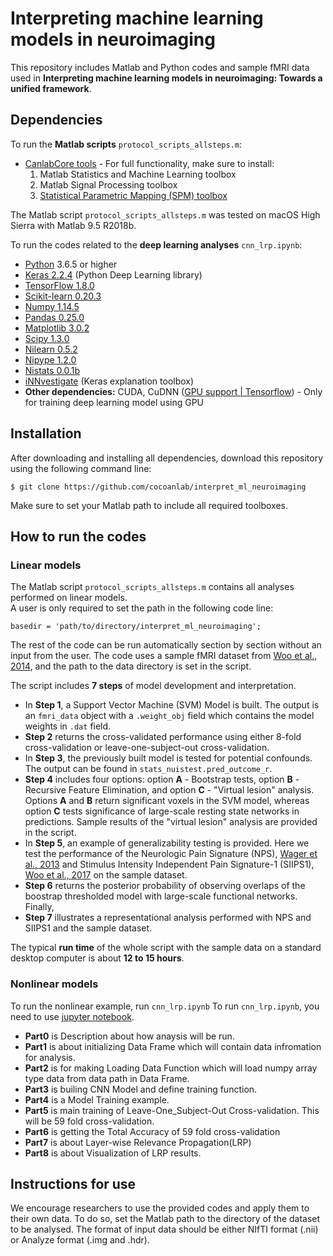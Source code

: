 # Interpreting machine learning models in neuroimaging
This repository includes Matlab and Python codes and sample fMRI data used in **Interpreting machine learning models in neuroimaging: Towards a unified framework**.  
## Dependencies
To run the **Matlab scripts** `protocol_scripts_allsteps.m`: 

+ [CanlabCore tools](https://github.com/canlab/CanlabCore) - For full functionality, make sure to install:
	1. Matlab Statistics and Machine Learning toolbox
	2. Matlab Signal Processing toolbox
	3. [Statistical Parametric Mapping (SPM) toolbox](https://www.fil.ion.ucl.ac.uk/spm/) 

The Matlab script `protocol_scripts_allsteps.m` was tested on macOS High Sierra with Matlab 9.5 R2018b.

To run the codes related to the **deep learning analyses** `cnn_lrp.ipynb`:  

+ [Python](https://www.python.org/downloads/) 3.6.5 or higher
+ [Keras 2.2.4](https://keras.io) (Python Deep Learning library) 
+ [TensorFlow 1.8.0](https://www.tensorflow.org/install/) 
+ [Scikit-learn 0.20.3](https://scikit-learn.org/stable/install.html) 
+ [Numpy 1.14.5](https://numpy.org/) 
+ [Pandas 0.25.0](https://pandas.pydata.org/pandas-docs/stable/install.html) 
+ [Matplotlib 3.0.2](https://matplotlib.org/) 
+ [Scipy 1.3.0](https://www.tensorflow.org/install/) 
+ [Nilearn 0.5.2](http://nilearn.github.io/introduction.html#installation) 
+ [Nipype 1.2.0](https://nipype.readthedocs.io/en/latest/users/install.html) 
+ [Nistats 0.0.1b](https://nistats.github.io/index.html)
+ [iNNvestigate](https://github.com/albermax/innvestigate) (Keras explanation toolbox)
+ **Other dependencies:** CUDA, CuDNN ([GPU support | Tensorflow](https://www.tensorflow.org/install/gpu)) - Only for training deep learning model using GPU 


## Installation
After downloading and installing all dependencies, download this repository using the following command line:  
```
$ git clone https://github.com/cocoanlab/interpret_ml_neuroimaging
```  

Make sure to set your Matlab path to include all required toolboxes.  

## How to run the codes
### Linear models 
The Matlab script `protocol_scripts_allsteps.m` contains all analyses performed on linear models.  
A user is only required to set the path in the following code line:
```
basedir = 'path/to/directory/interpret_ml_neuroimaging';
```  

The rest of the code can be run automatically section by section without an input from the user. The code uses a sample fMRI dataset from [Woo et al., 2014](https://www.nature.com/articles/ncomms6380), and the path to the data directory is set in the script.  

The script includes **7 steps** of model development and interpretation. 
- In **Step 1**, a Support Vector Machine (SVM) Model is built. The output is an `fmri_data` object with a `.weight_obj` field which contains the model weights in `.dat` field. 
- **Step 2** returns the cross-validated performance using either 8-fold cross-validation or leave-one-subject-out cross-validation. 
- In **Step 3**, the previously built model is tested for potential confounds. The output can be found in `stats_nuistest.pred_outcome_r`. 
- **Step 4** includes four options: option **A** - Bootstrap tests, option **B** - Recursive Feature Elimination, and option **C** - "Virtual lesion" analysis. Options **A** and **B** return significant voxels in the SVM model, whereas option **C** tests significance of large-scale resting state networks in predictions. Sample results of the "virtual lesion" analysis are provided in the script. 
- In **Step 5**, an example of generalizability testing is provided. Here we test the performance of the Neurologic Pain Signature (NPS), [Wager et al., 2013](https://www.nejm.org/doi/full/10.1056/NEJMoa1204471) and Stimulus Intensity Independent Pain Signature-1 (SIIPS1), [Woo et al., 2017](https://www.nature.com/articles/ncomms14211) on the sample dataset. 
- **Step 6** returns the posterior probability of observing overlaps of the boostrap thresholded model with large-scale functional networks. Finally, 
- **Step 7** illustrates a representational analysis performed with NPS and SIIPS1 and the sample dataset.  

The typical **run time** of the whole script with the sample data on a standard desktop computer is about **12 to 15 hours**.

### Nonlinear models  
To run the nonlinear example, run `cnn_lrp.ipynb`
To run `cnn_lrp.ipynb`, you need to use [jupyter notebook](https://jupyter.org/).

- **Part0** is Description about how anaysis will be run. 
- **Part1** is about initializing Data Frame which will contain data infromation for analysis.
- **Part2** is for making Loading Data Function which will load numpy array type data from data path in Data Frame.
- **Part3** is builing CNN Model and define training function.
- **Part4** is a Model Training example.
- **Part5** is main training of Leave-One_Subject-Out Cross-validation. This will be 59 fold cross-validation.
- **Part6** is getting the Total Accuracy of 59 fold cross-validation
- **Part7** is about Layer-wise Relevance Propagation(LRP)
- **Part8** is about Visualization of LRP results.

## Instructions for use
We encourage researchers to use the provided codes and apply them to their own data. To do so, set the Matlab path to the directory of the dataset to be analysed. The format of input data should be either NIfTI format (.nii) or Analyze format (.img and .hdr).
